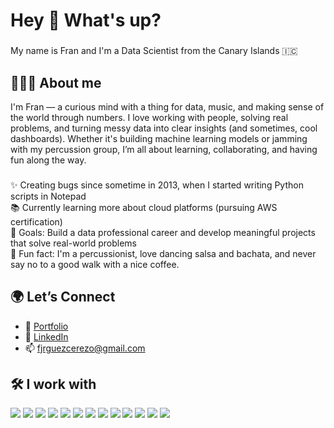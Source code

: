 <h1 align="left">Hey 👋 What's up?</h1>

###

<p align="left">My name is Fran and I'm a Data Scientist from the Canary Islands 🇮🇨</p>

###

<h2 align="left">👨🏽‍💻 About me</h2>

<p align="left">
I'm Fran — a curious mind with a thing for data, music, and making sense of the world through numbers.  
I love working with people, solving real problems, and turning messy data into clear insights (and sometimes, cool dashboards).  
Whether it's building machine learning models or jamming with my percussion group, I’m all about learning, collaborating, and having fun along the way.
</p>

###

<p align="left">
✨ Creating bugs since sometime in 2013, when I started writing Python scripts in Notepad<br>
📚 Currently learning more about cloud platforms (pursuing AWS certification)<br>
🎯 Goals: Build a data professional career and develop meaningful projects that solve real-world problems<br>
🎲 Fun fact: I'm a percussionist, love dancing salsa and bachata, and never say no to a good walk with a nice coffee.
</p>

###

<h2 align="left">🌍 Let’s Connect</h2>
<p align="left">
  
- 🔗 [Portfolio](https://franrguezcer.github.io/portfolio)  
- 💼 [LinkedIn](https://www.linkedin.com/in/franciscojoserodriguezcerezo/)  
- 📫 fjrguezcerezo@gmail.com
</p>

###

<h2 align="left">🛠️ I work with</h2>

<p align="left">
  <!-- Programming -->
  <img src="https://img.shields.io/badge/-Python-3776AB?logo=python&logoColor=white&style=flat" />
  <img src="https://img.shields.io/badge/-R-276DC3?logo=R&logoColor=white&style=flat" />

  <!-- Databases -->
  <img src="https://img.shields.io/badge/-PostgreSQL-4169E1?logo=postgresql&logoColor=white&style=flat" />

  <!-- BI Tools -->
  <img src="https://img.shields.io/badge/-Power%20BI-F2C811?logo=powerbi&logoColor=black&style=flat" />
  <img src="https://img.shields.io/badge/-Tableau-E97627?logo=tableau&logoColor=white&style=flat" />

  <!-- ML Frameworks -->
  <img src="https://img.shields.io/badge/-PyTorch-EE4C2C?logo=pytorch&logoColor=white&style=flat" />
  <img src="https://img.shields.io/badge/-TensorFlow-FF6F00?logo=tensorflow&logoColor=white&style=flat" />
  <img src="https://img.shields.io/badge/-scikit--learn-F7931E?logo=scikitlearn&logoColor=white&style=flat" />

  <!-- Python Libraries -->
  <img src="https://img.shields.io/badge/-NumPy-013243?logo=numpy&logoColor=white&style=flat" />
  <img src="https://img.shields.io/badge/-Pandas-150458?logo=pandas&logoColor=white&style=flat" />
  <img src="https://img.shields.io/badge/-Seaborn-3776AB?logo=python&logoColor=white&style=flat" />
  <img src="https://img.shields.io/badge/-Matplotlib-11557C?logo=python&logoColor=white&style=flat" />
  <img src="https://img.shields.io/badge/-LangChain-000000?logo=openai&logoColor=white&style=flat" />
</p>
